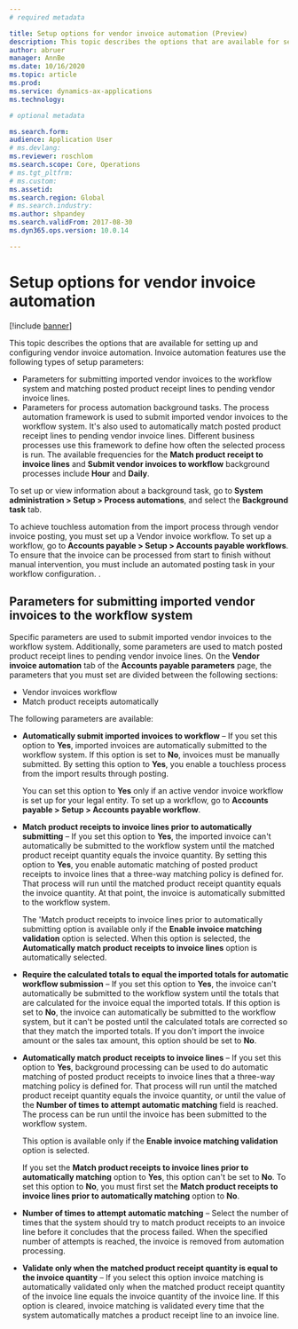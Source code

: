 ```yaml
---
# required metadata

title: Setup options for vendor invoice automation (Preview)
description: This topic describes the options that are available for setting up and configuring vendor invoice automation.
author: abruer
manager: AnnBe
ms.date: 10/16/2020
ms.topic: article
ms.prod: 
ms.service: dynamics-ax-applications
ms.technology: 

# optional metadata

ms.search.form:  
audience: Application User
# ms.devlang: 
ms.reviewer: roschlom
ms.search.scope: Core, Operations
# ms.tgt_pltfrm: 
# ms.custom: 
ms.assetid: 
ms.search.region: Global
# ms.search.industry: 
ms.author: shpandey
ms.search.validFrom: 2017-08-30
ms.dyn365.ops.version: 10.0.14

---
```


# Setup options for vendor invoice automation

[!include [banner](../includes/banner.md)]

This topic describes the options that are available for setting up and configuring vendor invoice automation. Invoice automation features use the following types of setup parameters:

- Parameters for submitting imported vendor invoices to the workflow system and matching posted product receipt lines to pending vendor invoice lines.
- Parameters for process automation background tasks. The process automation framework is used to submit imported vendor invoices to the workflow system. It's also used to automatically match posted product receipt lines to pending vendor invoice lines. Different business processes use this framework to define how often the selected process is run. The available frequencies for the **Match product receipt to invoice lines** and **Submit vendor invoices to workflow** background processes include **Hour** and **Daily**.

To set up or view information about a background task, go to **System administration \> Setup \> Process automations**, and select the **Background task** tab.

To achieve touchless automation from the import process through vendor invoice posting, you must set up a Vendor invoice workflow. To set up a workflow, go to **Accounts payable > Setup > Accounts payable workflows**. To ensure that the invoice can be processed from start to finish without manual intervention, you must include an automated posting task in your workflow configuration. .

## Parameters for submitting imported vendor invoices to the workflow system

Specific parameters are used to submit imported vendor invoices to the workflow system. Additionally, some parameters are used to match posted product receipt lines to pending vendor invoice lines. On the **Vendor invoice automation** tab of the **Accounts payable parameters** page, the parameters that you must set are divided between the following sections:

- Vendor invoices workflow
- Match product receipts automatically

The following parameters are available:

- **Automatically submit imported invoices to workflow** – If you set this option to **Yes**, imported invoices are automatically submitted to the workflow system. If this option is set to **No**, invoices must be manually submitted. By setting this option to **Yes**, you enable a touchless process from the import results through posting.

    You can set this option to **Yes** only if an active vendor invoice workflow is set up for your legal entity. To set up a workflow, go to **Accounts payable \> Setup \> Accounts payable workflow**.

- **Match product receipts to invoice lines prior to automatically submitting** – If you set this option to **Yes**, the imported invoice can't automatically be submitted to the workflow system until the matched product receipt quantity equals the invoice quantity. By setting this option to **Yes**, you enable automatic matching of posted product receipts to invoice lines that a three-way matching policy is defined for. That process will run until the matched product receipt quantity equals the invoice quantity. At that point, the invoice is automatically submitted to the workflow system.

    The 'Match product receipts to invoice lines prior to automatically submitting option is available only if the **Enable invoice matching validation** option is selected. When this option is selected, the **Automatically match product receipts to invoice lines** option is automatically selected.

- **Require the calculated totals to equal the imported totals for automatic workflow submission** – If you set this option to **Yes**, the invoice can't automatically be submitted to the workflow system until the totals that are calculated for the invoice equal the imported totals. If this option is set to **No**, the invoice can automatically be submitted to the workflow system, but it can't be posted until the calculated totals are corrected so that they match the imported totals. If you don't import the invoice amount or the sales tax amount, this option should be set to **No**.
- **Automatically match product receipts to invoice lines** – If you set this option to **Yes**, background processing can be used to do automatic matching of posted product receipts to invoice lines that a three-way matching policy is defined for. That process will run until the matched product receipt quantity equals the invoice quantity, or until the value of the **Number of times to attempt automatic matching** field is reached. The process can be run until the invoice has been submitted to the workflow system.

    This option is available only if the **Enable invoice matching validation** option is selected.

    If you set the **Match product receipts to invoice lines prior to automatically matching** option to **Yes**, this option can't be set to **No**. To set this option to **No**, you must first set the **Match product receipts to invoice lines prior to automatically matching** option to **No**.

- **Number of times to attempt automatic matching** – Select the number of times that the system should try to match product receipts to an invoice line before it concludes that the process failed. When the specified number of attempts is reached, the invoice is removed from automation processing.
- **Validate only when the matched product receipt quantity is equal to the invoice quantity** – If you select this option invoice matching is automatically validated only when the matched product receipt quantity of the invoice line equals the invoice quantity of the invoice line. If this option is cleared, invoice matching is validated every time that the system automatically matches a product receipt line to an invoice line.
